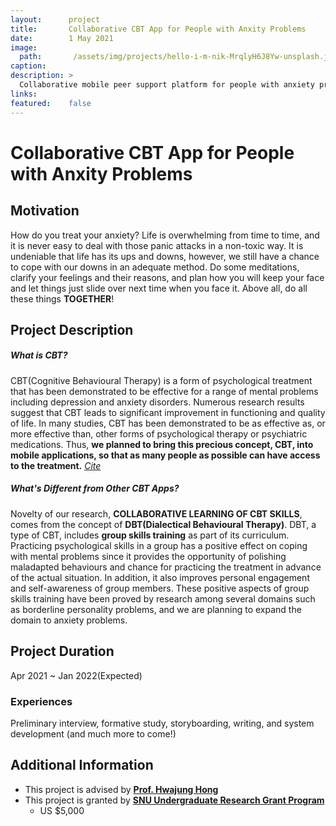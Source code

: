 ```yaml
---
layout:      project
title:       Collaborative CBT App for People with Anxity Problems
date:        1 May 2021
image:
  path:       /assets/img/projects/hello-i-m-nik-MrqlyH6J8Yw-unsplash.jpg
caption:     
description: >
  Collaborative mobile peer support platform for people with anxiety problems based on CBT and DBT theories
links:
featured:    false
---
```


# Collaborative CBT App for People with Anxity Problems
## Motivation

How do you treat your anxiety? Life is overwhelming from time to time, and it is never easy to deal with those panic attacks in a non-toxic way. It is undeniable that life has its ups and downs, however, we still have a chance to cope with our downs in an adequate method. Do some meditations, clarify your feelings and their reasons, and plan how you will keep your face and let things just slide over next time when you face it. Above all, do all these things **TOGETHER**!

## Project Description

##### What is CBT?

CBT(Cognitive Behavioural Therapy) is a form of psychological treatment that has been demonstrated to be effective for a range of mental problems including depression and anxiety disorders. Numerous research results suggest that CBT leads to significant improvement in functioning and quality of life. In many studies, CBT has been demonstrated to be as effective as, or more effective than, other forms of psychological therapy or psychiatric medications. Thus, **we planned to bring this precious concept, CBT, into mobile applications, so that as many people as possible can have access to the treatment.**   *[Cite](https://www.apa.org/ptsd-guideline/patients-and-families/cognitive-behavioral)*

##### What's Different from Other CBT Apps?

Novelty of our research, **COLLABORATIVE LEARNING OF CBT SKILLS**, comes from the concept of **DBT(Dialectical Behavioural Therapy)**. DBT, a type of CBT, includes **group skills training** as part of its curriculum. Practicing psychological skills in a group has a positive effect on coping with mental problems since it provides the opportunity of polishing maladapted behaviours and chance for practicing the treatment in advance of the actual situation. In addition, it also improves personal engagement and self-awareness of group members. These positive aspects of group skills training have been proved by research among several domains such as borderline personality problems, and we are planning to expand the domain to anxiety problems. 

## Project Duration

Apr 2021 ~ Jan 2022(Expected)

### Experiences

Preliminary interview, formative study, storyboarding, writing, and system development (and much more to come!)

## Additional Information

* This project is advised by [**Prof. Hwajung Hong**](https://www.notion.so/Hwajung-Hong-cc10b0291bbe4ca38dbf4882cd687423)
* This project is granted by [**SNU Undergraduate Research Grant Program**](https://sde.snu.ac.kr/bbs/content.php?co_id=support)
  * US $5,000

